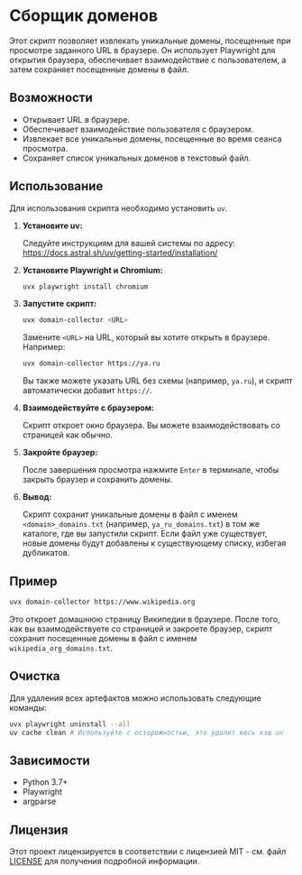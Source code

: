 # Сборщик доменов

Этот скрипт позволяет извлекать уникальные домены, посещенные при просмотре заданного URL в браузере. Он использует Playwright для открытия браузера, обеспечивает взаимодействие с пользователем, а затем сохраняет посещенные домены в файл.

## Возможности

-   Открывает URL в браузере.
-   Обеспечивает взаимодействие пользователя с браузером.
-   Извлекает все уникальные домены, посещенные во время сеанса просмотра.
-   Сохраняет список уникальных доменов в текстовый файл.

## Использование

Для использования скрипта необходимо установить `uv`.

1.  **Установите uv:**

    Следуйте инструкциям для вашей системы по адресу: https://docs.astral.sh/uv/getting-started/installation/

2.  **Установите Playwright и Chromium:**

    ```bash
    uvx playwright install chromium
    ```

3.  **Запустите скрипт:**

    ```bash
    uvx domain-collector <URL>
    ```

    Замените `<URL>` на URL, который вы хотите открыть в браузере. Например:

    ```bash
    uvx domain-collector https://ya.ru
    ```

    Вы также можете указать URL без схемы (например, `ya.ru`), и скрипт автоматически добавит `https://`.

4.  **Взаимодействуйте с браузером:**

    Скрипт откроет окно браузера. Вы можете взаимодействовать со страницей как обычно.

5.  **Закройте браузер:**

    После завершения просмотра нажмите `Enter` в терминале, чтобы закрыть браузер и сохранить домены.

6.  **Вывод:**

    Скрипт сохранит уникальные домены в файл с именем `<domain>_domains.txt` (например, `ya_ru_domains.txt`) в том же каталоге, где вы запустили скрипт. Если файл уже существует, новые домены будут добавлены к существующему списку, избегая дубликатов.

## Пример

```bash
uvx domain-collector https://www.wikipedia.org
```

Это откроет домашнюю страницу Википедии в браузере. После того, как вы взаимодействуете со страницей и закроете браузер, скрипт сохранит посещенные домены в файл с именем `wikipedia_org_domains.txt`.

## Очистка

Для удаления всех артефактов можно использовать следующие команды:

```bash
uvx playwright uninstall --all
uv cache clean # Используйте с осторожностью, это удалит весь кэш uv
```

## Зависимости

-   Python 3.7+
-   Playwright
-   argparse

## Лицензия

Этот проект лицензируется в соответствии с лицензией MIT - см. файл [LICENSE](LICENSE) для получения подробной информации.
